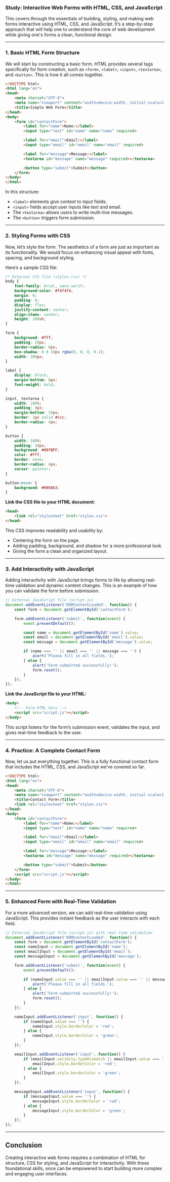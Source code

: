 ### Study: Interactive Web Forms with HTML, CSS, and JavaScript

This covers through the essentials of building, styling, and making web forms interactive using HTML, CSS, and JavaScript. It’s a step-by-step approach that will help one to understand the core of web development while giving one's forms a clean, functional design.

---

### **1. Basic HTML Form Structure**

We will start by constructing a basic form. HTML provides several tags specifically for form creation, such as ```<form>```, ```<label>```, ```<input>```, ```<textarea>```, and ```<button>```. This is how it all comes together.

```html
<!DOCTYPE html>
<html lang="en">
<head>
    <meta charset="UTF-8">
    <meta name="viewport" content="width=device-width, initial-scale=1.0">
    <title>Simple Web Form</title>
</head>
<body>
    <form id="contactForm">
        <label for="name">Name:</label>
        <input type="text" id="name" name="name" required>

        <label for="email">Email:</label>
        <input type="email" id="email" name="email" required>

        <label for="message">Message:</label>
        <textarea id="message" name="message" required></textarea>

        <button type="submit">Submit</button>
    </form>
</body>
</html>
```

In this structure:
- ```<label>``` elements give context to input fields.
- ```<input>``` fields accept user inputs like text and email.
- The ```<textarea>``` allows users to write multi-line messages.
- The ```<button>``` triggers form submission.

---

### **2. Styling Forms with CSS**

Now, let’s style the form. The aesthetics of a form are just as important as its functionality. We would focus on enhancing visual appeal with fonts, spacing, and background styling.

Here’s a sample CSS file:

```css
/* External CSS file (styles.css) */
body {
    font-family: Arial, sans-serif;
    background-color: #f4f4f4;
    margin: 0;
    padding: 0;
    display: flex;
    justify-content: center;
    align-items: center;
    height: 100vh;
}

form {
    background: #fff;
    padding: 20px;
    border-radius: 8px;
    box-shadow: 0 0 10px rgba(0, 0, 0, 0.1);
    width: 300px;
}

label {
    display: block;
    margin-bottom: 8px;
    font-weight: bold;
}

input, textarea {
    width: 100%;
    padding: 8px;
    margin-bottom: 10px;
    border: 1px solid #ccc;
    border-radius: 4px;
}

button {
    width: 100%;
    padding: 10px;
    background: #007BFF;
    color: #fff;
    border: none;
    border-radius: 4px;
    cursor: pointer;
}

button:hover {
    background: #0056b3;
}
```

__Link the CSS file to your HTML document:__

```html
<head>
    <link rel="stylesheet" href="styles.css">
</head>
```

This CSS improves readability and usability by:
- Centering the form on the page.
- Adding padding, background, and shadow for a more professional look.
- Giving the form a clean and organized layout.

---

### **3. Add Interactivity with JavaScript**

Adding interactivity with JavaScript brings forms to life by allowing real-time validation and dynamic content changes. This is an example of how you can validate the form before submission.

```javascript
// External JavaScript file (script.js)
document.addEventListener('DOMContentLoaded', function() {
    const form = document.getElementById('contactForm');

    form.addEventListener('submit', function(event) {
        event.preventDefault();

        const name = document.getElementById('name').value;
        const email = document.getElementById('email').value;
        const message = document.getElementById('message').value;

        if (name === '' || email === '' || message === '') {
            alert('Please fill in all fields.');
        } else {
            alert('Form submitted successfully!');
            form.reset();
        }
    });
});
```

__Link the JavaScript file to your HTML:__

```html
<body>
    <!-- Form HTML here -->
    <script src="script.js"></script>
</body>
```

This script listens for the form’s submission event, validates the input, and gives real-time feedback to the user.

---

### **4. Practice: A Complete Contact Form**

Now, let us put everything together. This is a fully functional contact form that includes the HTML, CSS, and JavaScript we’ve covered so far.

```html
<!DOCTYPE html>
<html lang="en">
<head>
    <meta charset="UTF-8">
    <meta name="viewport" content="width=device-width, initial-scale=1.0">
    <title>Contact Form</title>
    <link rel="stylesheet" href="styles.css">
</head>
<body>
    <form id="contactForm">
        <label for="name">Name:</label>
        <input type="text" id="name" name="name" required>

        <label for="email">Email:</label>
        <input type="email" id="email" name="email" required>

        <label for="message">Message:</label>
        <textarea id="message" name="message" required></textarea>

        <button type="submit">Submit</button>
    </form>
    <script src="script.js"></script>
</body>
</html>
```

---

### **5. Enhanced Form with Real-Time Validation**

For a more advanced version, we can add real-time validation using JavaScript. This provides instant feedback as the user interacts with each field.

```javascript
// External JavaScript file (script.js) with real-time validation
document.addEventListener('DOMContentLoaded', function() {
    const form = document.getElementById('contactForm');
    const nameInput = document.getElementById('name');
    const emailInput = document.getElementById('email');
    const messageInput = document.getElementById('message');

    form.addEventListener('submit', function(event) {
        event.preventDefault();

        if (nameInput.value === '' || emailInput.value === '' || messageInput.value === '') {
            alert('Please fill in all fields.');
        } else {
            alert('Form submitted successfully!');
            form.reset();
        }
    });

    nameInput.addEventListener('input', function() {
        if (nameInput.value === '') {
            nameInput.style.borderColor = 'red';
        } else {
            nameInput.style.borderColor = 'green';
        }
    });

    emailInput.addEventListener('input', function() {
        if (emailInput.validity.typeMismatch || emailInput.value === '') {
            emailInput.style.borderColor = 'red';
        } else {
            emailInput.style.borderColor = 'green';
        }
    });

    messageInput.addEventListener('input', function() {
        if (messageInput.value === '') {
            messageInput.style.borderColor = 'red';
        } else {
            messageInput.style.borderColor = 'green';
        }
    });
});
```

---

## **Conclusion**

Creating interactive web forms requires a combination of HTML for structure, CSS for styling, and JavaScript for interactivity. With these foundational skills, once can be empowered to start building more complex and engaging user interfaces.